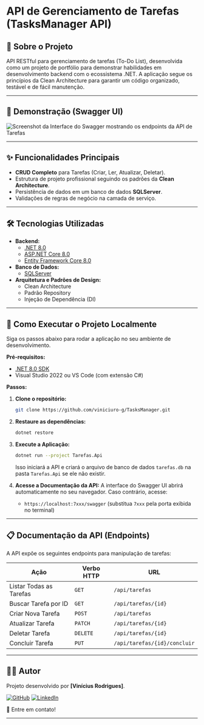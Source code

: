 # API de Gerenciamento de Tarefas (TasksManager API)

## 📖 Sobre o Projeto

API RESTful para gerenciamento de tarefas (To-Do List), desenvolvida como um projeto de portfólio para demonstrar habilidades em desenvolvimento backend com o ecossistema .NET. A aplicação segue os princípios da Clean Architecture para garantir um código organizado, testável e de fácil manutenção.

---

## 📸 Demonstração (Swagger UI)

![Screenshot da Interface do Swagger mostrando os endpoints da API de Tarefas](https://github.com/user-attachments/assets/67e0a2a4-454b-4535-af49-5936dabbe514)

---

## ✨ Funcionalidades Principais

- **CRUD Completo** para Tarefas (Criar, Ler, Atualizar, Deletar).
- Estrutura de projeto profissional seguindo os padrões da **Clean Architecture**.
- Persistência de dados em um banco de dados **SQLServer**.
- Validações de regras de negócio na camada de serviço.

---

## 🛠️ Tecnologias Utilizadas

- **Backend:**
  - [.NET 8.0](https://dotnet.microsoft.com/pt-br/download)
  - [ASP.NET Core 8.0](https://dotnet.microsoft.com/en-us/apps/aspnet)
  - [Entity Framework Core 8.0](https://docs.microsoft.com/pt-br/ef/core/)
- **Banco de Dados:**
  - [SQLServer](https://www.microsoft.com/pt-br/sql-server/sql-server-downloads)
- **Arquitetura e Padrões de Design:**
  - Clean Architecture
  - Padrão Repository
  - Injeção de Dependência (DI)

---

## 🚀 Como Executar o Projeto Localmente

Siga os passos abaixo para rodar a aplicação no seu ambiente de desenvolvimento.

**Pré-requisitos:**
- [.NET 8.0 SDK](https://dotnet.microsoft.com/pt-br/download)
- Visual Studio 2022 ou VS Code (com extensão C#)

**Passos:**

1. **Clone o repositório:**
   ```sh
   git clone https://github.com/viniciuro-g/TasksManager.git
   ```

2. **Restaure as dependências:**
   ```sh
   dotnet restore
   ```

3. **Execute a Aplicação:**
   ```sh
   dotnet run --project Tarefas.Api
   ```
   Isso iniciará a API e criará o arquivo de banco de dados `tarefas.db` na pasta `Tarefas.Api` se ele não existir.

4. **Acesse a Documentação da API:**
   A interface do Swagger UI abrirá automaticamente no seu navegador. Caso contrário, acesse:
   - `https://localhost:7xxx/swagger` (substitua `7xxx` pela porta exibida no terminal)

---

## 📋 Documentação da API (Endpoints)

A API expõe os seguintes endpoints para manipulação de tarefas:

| Ação | Verbo HTTP | URL |
|---|---|---|
| Listar Todas as Tarefas | `GET` | `/api/tarefas` |
| Buscar Tarefa por ID | `GET` | `/api/tarefas/{id}` |
| Criar Nova Tarefa | `POST` | `/api/tarefas` |
| Atualizar Tarefa | `PATCH` | `/api/tarefas/{id}` |
| Deletar Tarefa | `DELETE`| `/api/tarefas/{id}` |
| Concluir Tarefa | `PUT`| `/api/tarefas/{id}/concluir` |

---

## 👨‍💻 Autor

Projeto desenvolvido por **[Vinícius Rodrigues]**.

[![GitHub](https://img.shields.io/badge/GitHub-100000?style=for-the-badge&logo=github&logoColor=white)](https://github.com/viniciuro-g)
[![LinkedIn](https://img.shields.io/badge/linkedin-%230077B5.svg?style=for-the-badge&logo=linkedin&logoColor=white)](www.linkedin.com/in/vinícius-rodrigues-a0a3b1271)

👋 Entre em contato!

---
